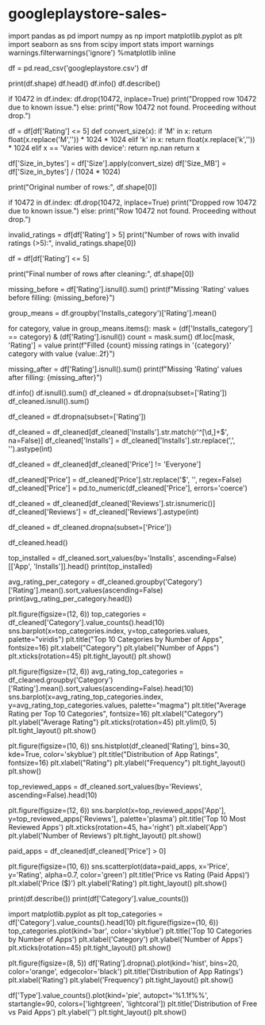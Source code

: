 # googleplaystore-sales-
import pandas as pd
import numpy as np
import matplotlib.pyplot as plt
import seaborn as sns
from scipy import stats
import warnings
warnings.filterwarnings('ignore')
%matplotlib inline

df = pd.read_csv('googleplaystore.csv')
df

print(df.shape)
df.head()
df.info()
df.describe()

if 10472 in df.index:
    df.drop(10472, inplace=True)
    print("Dropped row 10472 due to known issue.")
else:
    print("Row 10472 not found. Proceeding without drop.")

df = df[df['Rating'] <= 5]
def convert_size(x):
    if 'M' in x:
        return float(x.replace('M','')) * 1024 * 1024
    elif 'k' in x:
        return float(x.replace('k','')) * 1024
    elif x == 'Varies with device':
        return np.nan
    return x

df['Size_in_bytes'] = df['Size'].apply(convert_size)
df['Size_MB'] = df['Size_in_bytes'] / (1024 * 1024)



print("Original number of rows:", df.shape[0])

if 10472 in df.index:
    df.drop(10472, inplace=True)
    print("Dropped row 10472 due to known issue.")
else:
    print("Row 10472 not found. Proceeding without drop.")

invalid_ratings = df[df['Rating'] > 5]
print("Number of rows with invalid ratings (>5):", invalid_ratings.shape[0])

df = df[df['Rating'] <= 5]

print("Final number of rows after cleaning:", df.shape[0])


missing_before = df['Rating'].isnull().sum()
print(f"Missing 'Rating' values before filling: {missing_before}")

group_means = df.groupby('Installs_category')['Rating'].mean()

for category, value in group_means.items():
    mask = (df['Installs_category'] == category) & (df['Rating'].isnull())
    count = mask.sum()
    df.loc[mask, 'Rating'] = value
    print(f"Filled {count} missing ratings in '{category}' category with value {value:.2f}")

missing_after = df['Rating'].isnull().sum()
print(f"Missing 'Rating' values after filling: {missing_after}")

df.info()
df.isnull().sum()
df_cleaned = df.dropna(subset=['Rating'])
df_cleaned.isnull().sum()


df_cleaned = df.dropna(subset=['Rating'])

df_cleaned = df_cleaned[df_cleaned['Installs'].str.match(r'^[\d,]+$', na=False)]
df_cleaned['Installs'] = df_cleaned['Installs'].str.replace(',', '').astype(int)

df_cleaned = df_cleaned[df_cleaned['Price'] != 'Everyone']

df_cleaned['Price'] = df_cleaned['Price'].str.replace('$', '', regex=False)
df_cleaned['Price'] = pd.to_numeric(df_cleaned['Price'], errors='coerce')

df_cleaned = df_cleaned[df_cleaned['Reviews'].str.isnumeric()]
df_cleaned['Reviews'] = df_cleaned['Reviews'].astype(int)

df_cleaned = df_cleaned.dropna(subset=['Price'])


df_cleaned.head()


top_installed = df_cleaned.sort_values(by='Installs', ascending=False)[['App', 'Installs']].head()
print(top_installed)

avg_rating_per_category = df_cleaned.groupby('Category')['Rating'].mean().sort_values(ascending=False)
print(avg_rating_per_category.head())


plt.figure(figsize=(12, 6))
top_categories = df_cleaned['Category'].value_counts().head(10)
sns.barplot(x=top_categories.index, y=top_categories.values, palette="viridis")
plt.title("Top 10 Categories by Number of Apps", fontsize=16)
plt.xlabel("Category")
plt.ylabel("Number of Apps")
plt.xticks(rotation=45)
plt.tight_layout()
plt.show()


plt.figure(figsize=(12, 6))
avg_rating_top_categories = df_cleaned.groupby('Category')['Rating'].mean().sort_values(ascending=False).head(10)
sns.barplot(x=avg_rating_top_categories.index, y=avg_rating_top_categories.values, palette="magma")
plt.title("Average Rating per Top 10 Categories", fontsize=16)
plt.xlabel("Category")
plt.ylabel("Average Rating")
plt.xticks(rotation=45)
plt.ylim(0, 5)
plt.tight_layout()
plt.show()


plt.figure(figsize=(10, 6))
sns.histplot(df_cleaned['Rating'], bins=30, kde=True, color='skyblue')
plt.title("Distribution of App Ratings", fontsize=16)
plt.xlabel("Rating")
plt.ylabel("Frequency")
plt.tight_layout()
plt.show()


top_reviewed_apps = df_cleaned.sort_values(by='Reviews', ascending=False).head(10)

plt.figure(figsize=(12, 6))
sns.barplot(x=top_reviewed_apps['App'], y=top_reviewed_apps['Reviews'], palette='plasma')
plt.title('Top 10 Most Reviewed Apps')
plt.xticks(rotation=45, ha='right')
plt.xlabel('App')
plt.ylabel('Number of Reviews')
plt.tight_layout()
plt.show()


paid_apps = df_cleaned[df_cleaned['Price'] > 0]

plt.figure(figsize=(10, 6))
sns.scatterplot(data=paid_apps, x='Price', y='Rating', alpha=0.7, color='green')
plt.title('Price vs Rating (Paid Apps)')
plt.xlabel('Price ($)')
plt.ylabel('Rating')
plt.tight_layout()
plt.show()

print(df.describe())
print(df['Category'].value_counts())

import matplotlib.pyplot as plt
top_categories = df['Category'].value_counts().head(10)
plt.figure(figsize=(10, 6))
top_categories.plot(kind='bar', color='skyblue')
plt.title('Top 10 Categories by Number of Apps')
plt.xlabel('Category')
plt.ylabel('Number of Apps')
plt.xticks(rotation=45)
plt.tight_layout()
plt.show()

plt.figure(figsize=(8, 5))
df['Rating'].dropna().plot(kind='hist', bins=20, color='orange', edgecolor='black')
plt.title('Distribution of App Ratings')
plt.xlabel('Rating')
plt.ylabel('Frequency')
plt.tight_layout()
plt.show()

df['Type'].value_counts().plot(kind='pie', autopct='%1.1f%%', startangle=90, colors=['lightgreen', 'lightcoral'])
plt.title('Distribution of Free vs Paid Apps')
plt.ylabel('')
plt.tight_layout()
plt.show()



